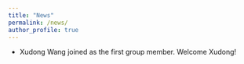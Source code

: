 ```yaml
---
title: "News"
permalink: /news/
author_profile: true
---
```


* Xudong Wang joined as the first group member. Welcome Xudong!